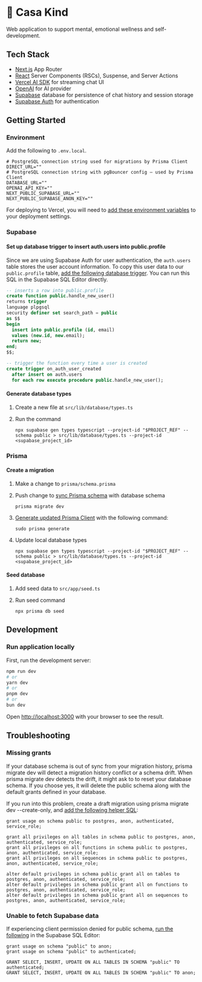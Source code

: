 # 🤍 Casa Kind

Web application to support mental, emotional wellness and self-development.

## Tech Stack

- [Next.js](https://nextjs.org) App Router
- [React](https://react.dev) Server Components (RSCs), Suspense, and Server Actions
- [Vercel AI SDK](https://sdk.vercel.ai/docs) for streaming chat UI
- [OpenAI](https://openai.com/) for AI provider
- [Supabase](https://supabase.com/) database for persistence of chat history and session storage 
- [Supabase Auth](https://supabase.com/docs/guides/auth/auth-helpers/nextjs) for authentication

## Getting Started

### Environment

Add the following to `.env.local`.

```
# PostgreSQL connection string used for migrations by Prisma Client
DIRECT_URL=""
# PostgreSQL connection string with pgBouncer config — used by Prisma Client
DATABASE_URL=""
OPENAI_API_KEY=""
NEXT_PUBLIC_SUPABASE_URL=""
NEXT_PUBLIC_SUPABASE_ANON_KEY=""
```

For deploying to Vercel, you will need to [add these environment variables](https://vercel.com/docs/projects/environment-variables) to your deployment settings.

### Supabase

#### Set up database trigger to insert auth.users into public.profile

Since we are using Supabase Auth for user authentication, the `auth.users` table stores the user account information. To copy this user data to our `public.profile` table, [add the following database trigger](https://supabase.com/docs/guides/auth/managing-user-data#advanced-techniques). You can run this SQL in the Supabase SQL Editor directly.

```SQL
-- inserts a row into public.profile
create function public.handle_new_user()
returns trigger
language plpgsql
security definer set search_path = public
as $$
begin
  insert into public.profile (id, email)
  values (new.id, new.email);
  return new;
end;
$$;

-- trigger the function every time a user is created
create trigger on_auth_user_created
  after insert on auth.users
  for each row execute procedure public.handle_new_user();

```

#### Generate database types

1. Create a new file at `src/lib/database/types.ts`

2. Run the command
    ```
    npx supabase gen types typescript --project-id "$PROJECT_REF" --schema public > src/lib/database/types.ts --project-id <supabase_project_id>
    ```

### Prisma

#### Create a migration

1. Make a change to `prisma/schema.prisma`

2. Push change to [sync Prisma schema](https://www.prisma.io/docs/concepts/components/prisma-migrate/mental-model) with database schema
    ```
    prisma migrate dev
    ```

3. [Generate updated Prisma Client](https://www.prisma.io/docs/concepts/components/prisma-client/working-with-prismaclient/generating-prisma-client) with the following command:

    ```
    sudo prisma generate
    ```

4. Update local database types
    ```
    npx supabase gen types typescript --project-id "$PROJECT_REF" --schema public > src/lib/database/types.ts --project-id <supabase_project_id>
    ```

#### Seed database

1. Add seed data to `src/app/seed.ts`

2. Run seed command
    ```
    npx prisma db seed
    ```

## Development

### Run application locally 

First, run the development server:

```bash
npm run dev
# or
yarn dev
# or
pnpm dev
# or
bun dev
```

Open [http://localhost:3000](http://localhost:3000) with your browser to see the result.

## Troubleshooting

### Missing grants

If your database schema is out of sync from your migration history, prisma migrate dev will detect a migration history conflict or a schema drift. When prisma migrate dev detects the drift, it might ask to to reset your database schema. If you choose yes, it will delete the public schema along with the default grants defined in your database.

If you run into this problem, create a draft migration using prisma migrate dev --create-only, and [add the following helper SQL](https://supabase.com/partners/integrations/prisma):

```
grant usage on schema public to postgres, anon, authenticated, service_role;

grant all privileges on all tables in schema public to postgres, anon, authenticated, service_role;
grant all privileges on all functions in schema public to postgres, anon, authenticated, service_role;
grant all privileges on all sequences in schema public to postgres, anon, authenticated, service_role;

alter default privileges in schema public grant all on tables to postgres, anon, authenticated, service_role;
alter default privileges in schema public grant all on functions to postgres, anon, authenticated, service_role;
alter default privileges in schema public grant all on sequences to postgres, anon, authenticated, service_role;

```

### Unable to fetch Supabase data

If experiencing client permission denied for public schema, [run the following](https://stackoverflow.com/questions/67551593/supabase-client-permission-denied-for-schema-public) in the Supabase SQL Editor:

```
grant usage on schema "public" to anon;
grant usage on schema "public" to authenticated;

GRANT SELECT, INSERT, UPDATE ON ALL TABLES IN SCHEMA "public" TO authenticated;
GRANT SELECT, INSERT, UPDATE ON ALL TABLES IN SCHEMA "public" TO anon;
```